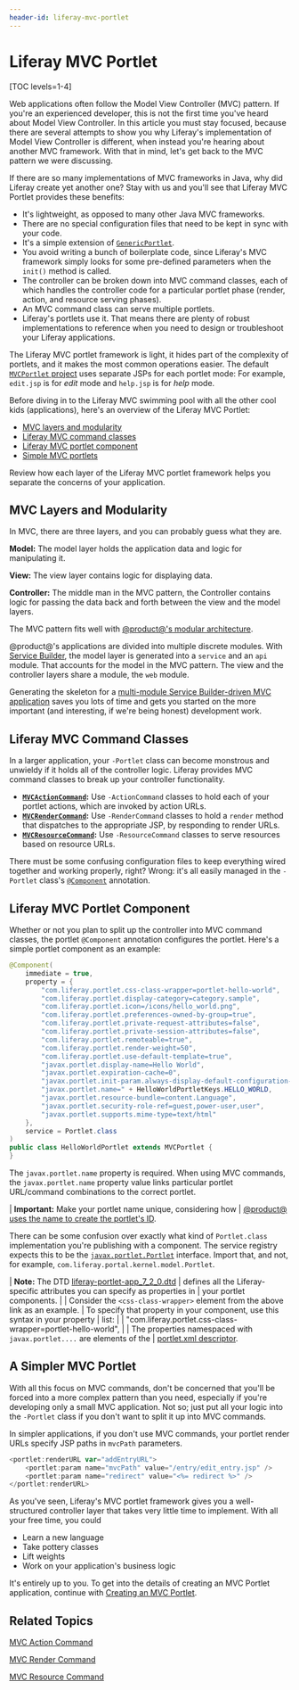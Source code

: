 ```yaml
---
header-id: liferay-mvc-portlet
---
```


# Liferay MVC Portlet

[TOC levels=1-4]

Web applications often follow the Model View Controller (MVC) pattern. If you're
an experienced developer, this is not the first time you've heard about Model
View Controller. In this article you must stay focused, because there are
several attempts to show you why Liferay's implementation of Model View
Controller is different, when instead you're hearing about another MVC
framework. With that in mind, let's get back to the MVC pattern we were
discussing.

If there are so many implementations of MVC frameworks in Java, why did Liferay
create yet another one? Stay with us and you'll see that Liferay MVC Portlet
provides these benefits:

-   It's lightweight, as opposed to many other Java MVC frameworks. 
-   There are no special configuration files that need to be kept in sync with
    your code. 
-   It's a simple extension of
    [`GenericPortlet`](https://docs.liferay.com/portlet-api/3.0/javadocs/javax/portlet/GenericPortlet.html). 
-   You avoid writing a bunch of boilerplate code, since Liferay's MVC framework
    simply looks for some pre-defined parameters when the `init()` method is
    called. 
-   The controller can be broken down into MVC command classes, each of which
    handles the controller code for a particular portlet phase (render, action,
    and resource serving phases). 
-   An MVC command class can serve multiple portlets. 
-   Liferay's portlets use it. That means there are plenty of robust
    implementations to reference when you need to design or troubleshoot your
    Liferay applications.

The Liferay MVC portlet framework is light, it hides part of the complexity of
portlets, and it makes the most common operations easier. The default
[`MVCPortlet`
project](/docs/7-2/reference/-/knowledge_base/r/using-the-mvc-portlet-template)
uses separate JSPs for each portlet mode: For example, `edit.jsp` is for *edit*
mode and `help.jsp` is for *help* mode.

Before diving in to the Liferay MVC swimming pool with all the other cool kids
(applications), here's an overview of the Liferay MVC Portlet:

- [MVC layers and modularity](#mvc-layers-and-modularity)
- [Liferay MVC command classes](#liferay-mvc-command-classes)
- [Liferay MVC portlet component](#liferay-mvc-portlet-component)
- [Simple MVC portlets](#a-simpler-mvc-portlet)

Review how each layer of the Liferay MVC portlet framework helps you separate
the concerns of your application. 

## MVC Layers and Modularity

In MVC, there are three layers, and you can probably guess what they are.

**Model:** The model layer holds the application data and logic for manipulating
it.

**View:** The view layer contains logic for displaying data.

**Controller:** The middle man in the MVC pattern, the Controller contains logic
for passing the data back and forth between the view and the model layers.

The MVC pattern fits well with  [@product@'s modular
architecture](/docs/7-2/customization/-/knowledge_base/c/architecture).

@product@'s applications are divided into multiple discrete modules. With
[Service Builder](/docs/7-2/appdev/-/knowledge_base/a/service-builder), the
model layer is generated into a `service` and an `api` module. That accounts for
the model in the MVC pattern. The view and the controller layers share a module,
the `web` module. 

Generating the skeleton for a [multi-module Service Builder-driven MVC
application](/docs/7-2/reference/-/knowledge_base/r/using-the-service-builder-template)
saves you lots of time and gets you started on the more important (and
interesting, if we're being honest) development work. 

## Liferay MVC Command Classes

In a larger application, your `-Portlet` class can become monstrous and unwieldy
if it holds all of the controller logic. Liferay provides MVC command classes to
break up your controller functionality.

-   **[`MVCActionCommand`](@platform-ref@/7.2-latest/javadocs/portal-kernel/com/liferay/portal/kernel/portlet/bridges/mvc/MVCActionCommand.html):**
    Use `-ActionCommand` classes to hold each of your portlet actions, which are
    invoked by action URLs.
-   **[`MVCRenderCommand`](@platform-ref@/7.2-latest/javadocs/portal-kernel/com/liferay/portal/kernel/portlet/bridges/mvc/MVCRenderCommand.html):**
    Use `-RenderCommand` classes to hold a `render` method that dispatches to
    the appropriate JSP, by responding to render URLs.
-   **[`MVCResourceCommand`](@platform-ref@/7.2-latest/javadocs/portal-kernel/com/liferay/portal/kernel/portlet/bridges/mvc/MVCResourceCommand.html):**
    Use `-ResourceCommand` classes to serve resources based on resource URLs.

There must be some confusing configuration files to keep everything wired
together and working properly, right? Wrong: it's all easily managed in the
`-Portlet` class's
[`@Component`](https://osgi.org/javadoc/r6/residential/org/osgi/service/component/annotations/Component.html)
annotation. 

## Liferay MVC Portlet Component

Whether or not you plan to split up the controller into MVC command classes, the
portlet `@Component` annotation configures the portlet. Here's a simple portlet
component as an example:

```java
@Component(
    immediate = true,
    property = {
        "com.liferay.portlet.css-class-wrapper=portlet-hello-world",
        "com.liferay.portlet.display-category=category.sample",
        "com.liferay.portlet.icon=/icons/hello_world.png",
        "com.liferay.portlet.preferences-owned-by-group=true",
        "com.liferay.portlet.private-request-attributes=false",
        "com.liferay.portlet.private-session-attributes=false",
        "com.liferay.portlet.remoteable=true",
        "com.liferay.portlet.render-weight=50",
        "com.liferay.portlet.use-default-template=true",
        "javax.portlet.display-name=Hello World",
        "javax.portlet.expiration-cache=0",
        "javax.portlet.init-param.always-display-default-configuration-icons=true",
        "javax.portlet.name=" + HelloWorldPortletKeys.HELLO_WORLD,
        "javax.portlet.resource-bundle=content.Language",
        "javax.portlet.security-role-ref=guest,power-user,user",
        "javax.portlet.supports.mime-type=text/html"
    },
    service = Portlet.class
)
public class HelloWorldPortlet extends MVCPortlet {
}
```

The `javax.portlet.name` property is required.  When using MVC commands, the
`javax.portlet.name` property value links particular portlet URL/command
combinations to the correct portlet. 

| **Important:** Make your portlet name unique, considering how
| [@product@ uses the name to create the portlet's ID](/docs/7-2/reference/-/knowledge_base/r/portlet-descriptor-to-osgi-service-property-map#ten).

There can be some confusion over exactly what kind of `Portlet.class`
implementation you're publishing with a component. The service registry expects
this to be the
[`javax.portlet.Portlet`](https://docs.liferay.com/portlet-api/3.0/javadocs/javax/portlet/Portlet.html)
interface. Import that, and not, for example,
`com.liferay.portal.kernel.model.Portlet`. 

| **Note:** The DTD [liferay-portlet-app_7_2_0.dtd](@platform-ref@/7.2-latest/definitions/liferay-portlet-app_7_2_0.dtd.html)
| defines all the Liferay-specific attributes you can specify as properties in
| your portlet components.
| 
| Consider the `<css-class-wrapper>` element from the above link as an example. 
| To specify that property in your component, use this syntax in your property 
| list:
| 
|     "com.liferay.portlet.css-class-wrapper=portlet-hello-world",
| 
| The properties namespaced with `javax.portlet....` are elements of the
| [portlet.xml descriptor](https://docs.liferay.com/portlet-api/3.0/portlet-app_3_0.xsd).

## A Simpler MVC Portlet

With all this focus on MVC commands, don't be concerned that you'll be forced
into a more complex pattern than you need, especially if you're developing only
a small MVC application. Not so; just put all your logic into the `-Portlet`
class if you don't want to split it up into MVC commands. 

In simpler applications, if you don't use MVC commands, your
portlet render URLs specify JSP paths in `mvcPath` parameters.

```javascript
<portlet:renderURL var="addEntryURL">
	<portlet:param name="mvcPath" value="/entry/edit_entry.jsp" />
	<portlet:param name="redirect" value="<%= redirect %>" />
</portlet:renderURL>
```

As you've seen, Liferay's MVC portlet framework gives you a well-structured
controller layer that takes very little time to implement. With all your free
time, you could

-   Learn a new language
-   Take pottery classes
-   Lift weights
-   Work on your application's business logic

It's entirely up to you. To get into the details of creating an MVC Portlet
application, continue with  [Creating an MVC
Portlet](/docs/7-2/appdev/-/knowledge_base/a/creating-an-mvc-portlet). 

## Related Topics 

[MVC Action Command](/docs/7-2/appdev/-/knowledge_base/a/mvc-action-command)

[MVC Render Command](/docs/7-2/appdev/-/knowledge_base/a/mvc-render-command)

[MVC Resource Command](/docs/7-2/appdev/-/knowledge_base/a/mvc-resource-command)
